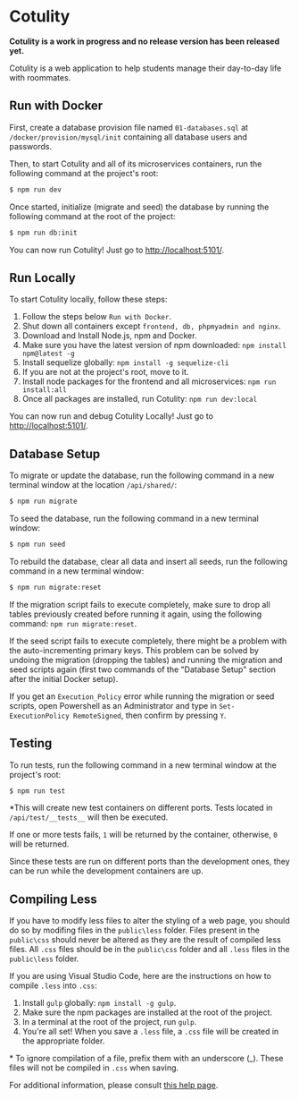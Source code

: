# Cotulity

**Cotulity is a work in progress and no release version has been released yet.**

Cotulity is a web application to help students manage their day-to-day life with roommates.

## Run with Docker

First, create a database provision file named `01-databases.sql` at `/docker/provision/mysql/init` containing all database users and passwords.

Then, to start Cotulity and all of its microservices containers, run the following command at the project's root:

```bash
$ npm run dev
```

Once started, initialize (migrate and seed) the database by running the following command at the root of the project:

```bash
$ npm run db:init
```

You can now run Cotulity! Just go to <http://localhost:5101/>.

## Run Locally

To start Cotulity locally, follow these steps:

1. Follow the steps below `Run with Docker`.
1. Shut down all containers except `frontend, db, phpmyadmin and nginx`.
1. Download and Install Node.js, npm and Docker.
1. Make sure you have the latest version of npm downloaded:
   `npm install npm@latest -g`
1. Install sequelize globally:
   `npm install -g sequelize-cli`
1. If you are not at the project's root, move to it.
1. Install node packages for the frontend and all microservices:
   `npm run install:all`
1. Once all packages are installed, run Cotulity:
   `npm run dev:local`

You can now run and debug Cotulity Locally! Just go to <http://localhost:5101/>.

## Database Setup

To migrate or update the database, run the following command in a new terminal window at the location `/api/shared/`:

```bash
$ npm run migrate
```

To seed the database, run the following command in a new terminal window:

```bash
$ npm run seed
```

To rebuild the database, clear all data and insert all seeds, run the following command in a new terminal window:

```bash
$ npm run migrate:reset
```

If the migration script fails to execute completely, make sure to drop all tables previously created before running it again, using the following command: `npm run migrate:reset`.

If the seed script fails to execute completely, there might be a problem with the auto-incrementing primary keys. This problem can be solved by undoing the migration (dropping the tables) and running the migration and seed scripts again (first two commands of the "Database Setup" section after the initial Docker setup).

If you get an `Execution_Policy` error while running the migration or seed scripts, open Powershell as an Administrator and type in `Set-ExecutionPolicy RemoteSigned`, then confirm by pressing `Y`.

## Testing

To run tests, run the following command in a new terminal window at the project's root:

```bash
$ npm run test
```

\*This will create new test containers on different ports. Tests located in `/api/test/__tests__` will then be executed.

If one or more tests fails, `1` will be returned by the container, otherwise, `0` will be returned.

Since these tests are run on different ports than the development ones, they can be run while the development containers are up.

## Compiling Less

If you have to modify less files to alter the styling of a web page, you should do so by modifing files in the `public\less` folder.
Files present in the `public\css` should never be altered as they are the result of compiled less files.
All `.css` files should be in the `public\css` folder and all `.less` files in the `public\less` folder.

If you are using Visual Studio Code, here are the instructions on how to compile `.less` into `.css`:

1. Install `gulp` globally: `npm install -g gulp`.
1. Make sure the npm packages are installed at the root of the project.
1. In a terminal at the root of the project, run `gulp`.
1. You're all set! When you save a `.less` file, a `.css` file will be created in the appropriate folder.

\* To ignore compilation of a file, prefix them with an underscore (\_). These files will not be compiled in `.css` when saving.

For additional information, please consult [this help page](https://code.visualstudio.com/docs/languages/css).
